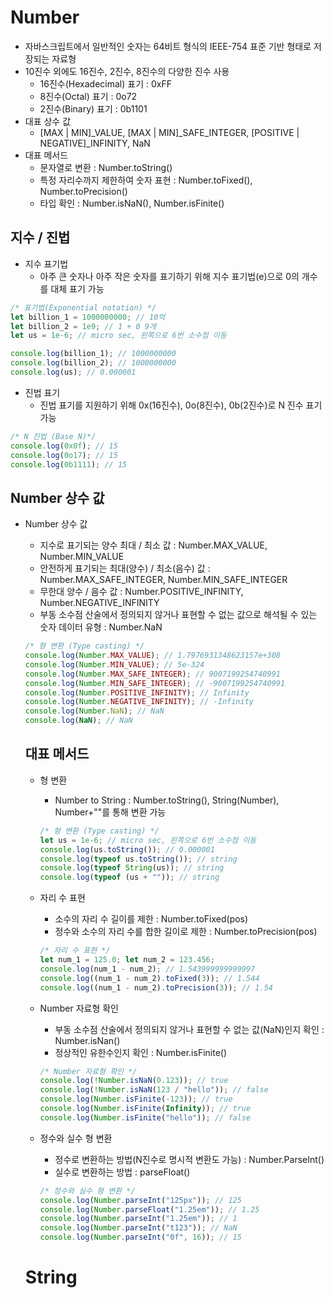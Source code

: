 # Number

- 자바스크립트에서 일반적인 숫자는 64비트 형식의 IEEE-754 표준 기반 형태로 저장되는 자료형
- 10진수 외에도 16진수, 2진수, 8진수의 다양한 진수 사용
    - 16진수(Hexadecimal) 표기 : 0xFF
    - 8진수(Octal) 표기 : 0o72
    - 2진수(Binary) 표기 : 0b1101
- 대표 상수 값
    - [MAX | MIN]_VALUE, [MAX | MIN]_SAFE_INTEGER, [POSITIVE | NEGATIVE]_INFINITY, NaN
- 대표 메서드
    - 문자열로 변환 : Number.toString()
    - 특정 자리수까지 제한하여 숫자 표현 : Number.toFixed(), Number.toPrecision()
    - 타입 확인 : Number.isNaN(), Number.isFinite()

## 지수 / 진법

- 지수 표기법
    - 아주 큰 숫자나 아주 작은 숫자를 표기하기 위해 지수 표기법(e)으로 0의 개수를 대체 표기 가능

```jsx
/* 표기법(Exponential notation) */
let billion_1 = 1000000000; // 10억
let billion_2 = 1e9; // 1 + 0 9개
let us = 1e-6; // micro sec, 왼쪽으로 6번 소수점 이동

console.log(billion_1); // 1000000000
console.log(billion_2); // 1000000000
console.log(us); // 0.000001
```

- 진법 표기
    - 진법 표기를 지원하기 위해 0x(16진수), 0o(8진수), 0b(2진수)로 N 진수 표기 가능

```jsx
/* N 진법 (Base N)*/
console.log(0x0f); // 15
console.log(0o17); // 15
console.log(0b1111); // 15
```

## Number 상수 값

- Number 상수 값
    - 지수로 표기되는 양수 최대 / 최소 값 : Number.MAX_VALUE, Number.MIN_VALUE
    - 안전하게 표기되는 최대(양수) / 최소(음수) 값 : Number.MAX_SAFE_INTEGER, Number.MIN_SAFE_INTEGER
    - 무한대 양수 / 음수 값 : Number.POSITIVE_INFINITY, Number.NEGATIVE_INFINITY
    - 부동 소수점 산술에서 정의되지 않거나 표현할 수 없는 값으로 해석될 수 있는 숫자 데이터 유형 : Number.NaN

    ```jsx
    /* 형 변환 (Type casting) */
    console.log(Number.MAX_VALUE); // 1.7976931348623157e+308
    console.log(Number.MIN_VALUE); // 5e-324
    console.log(Number.MAX_SAFE_INTEGER); // 9007199254740991
    console.log(Number.MIN_SAFE_INTEGER); // -9007199254740991
    console.log(Number.POSITIVE_INFINITY); // Infinity
    console.log(Number.NEGATIVE_INFINITY); // -Infinity
    console.log(Number.NaN); // NaN
    console.log(NaN); // NaN
    ```

    ## 대표 메서드

    - 형 변환
        - Number to String : Number.toString(), String(Number), Number+""를 통해 변환 가능

        ```jsx
        /* 형 변환 (Type casting) */
        let us = 1e-6; // micro sec, 왼쪽으로 6번 소수점 이동
        console.log(us.toString()); // 0.000001
        console.log(typeof us.toString()); // string
        console.log(typeof String(us)); // string
        console.log(typeof (us + "")); // string
        ```

    - 자리 수 표현
        - 소수의 자리 수 길이를 제한 : Number.toFixed(pos)
        - 정수와 소수의 자리 수를 합한 길이로 제한 : Number.toPrecision(pos)

        ```jsx
        /* 자리 수 표현 */
        let num_1 = 125.0; let num_2 = 123.456;
        console.log(num_1 - num_2); // 1.543999999999997
        console.log((num_1 - num_2).toFixed(3)); // 1.544
        console.log((num_1 - num_2).toPrecision(3)); // 1.54
        ```

    - Number 자료형 확인
        - 부동 소수점 산술에서 정의되지 않거나 표현할 수 없는 값(NaN)인지 확인 : Number.isNan()
        - 정상적인 유한수인지 확인 : Number.isFinite()

        ```jsx
        /* Number 자료형 확인 */
        console.log(!Number.isNaN(0.123)); // true
        console.log(!Number.isNaN(123 / "hello")); // false
        console.log(Number.isFinite(-123)); // true
        console.log(Number.isFinite(Infinity)); // true
        console.log(Number.isFinite("hello")); // false
        ```

    - 정수와 실수 형 변환
        - 정수로 변환하는 방법(N진수로 명시적 변환도 가능) : Number.ParseInt()
        - 실수로 변환하는 방법 : parseFloat()

        ```jsx
        /* 정수와 실수 형 변환 */
        console.log(Number.parseInt("125px")); // 125
        console.log(Number.parseFloat("1.25em")); // 1.25
        console.log(Number.parseInt("1.25em")); // 1
        console.log(Number.parseInt("t123")); // NaN
        console.log(Number.parseInt("0f", 16)); // 15
        ```

    # String
